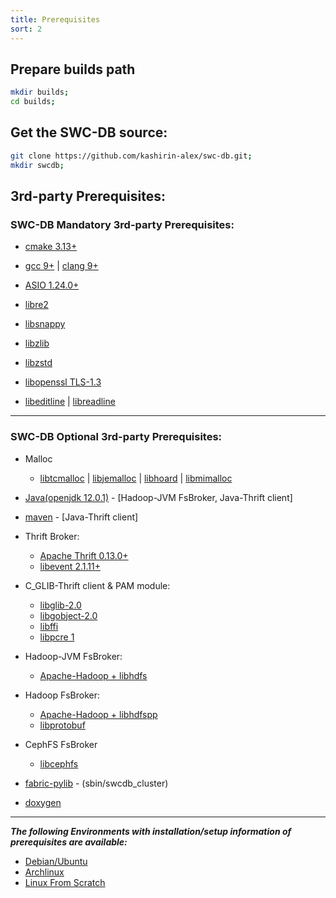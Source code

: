 ```yaml
---
title: Prerequisites
sort: 2
---
```



## Prepare builds path
```bash
mkdir builds; 
cd builds;
```


## Get the SWC-DB source:

```bash
git clone https://github.com/kashirin-alex/swc-db.git;
mkdir swcdb; 
```


## 3rd-party Prerequisites:

### SWC-DB Mandatory 3rd-party Prerequisites: 

  * [cmake 3.13+](https://cmake.org/)

  * [gcc 9+](https://gcc.gnu.org/) 
    | 
    [clang 9+](https://llvm.org/)

  * [ASIO 1.24.0+](https://github.com/chriskohlhoff/asio)

  * [libre2](https://github.com/google/re2)

  * [libsnappy](https://github.com/google/snappy)

  * [libzlib](https://www.zlib.net/)

  * [libzstd](https://github.com/facebook/zstd)

  * [libopenssl TLS-1.3](https://www.openssl.org/)

  * [libeditline](https://github.com/troglobit/editline) 
    | 
    [libreadline](https://tiswww.case.edu/php/chet/readline/rltop.html)




***




### SWC-DB Optional 3rd-party Prerequisites:
  * Malloc 
    * [libtcmalloc](https://github.com/gperftools/gperftools) 
      |
      [libjemalloc](https://github.com/jemalloc/jemalloc)
      |
      [libhoard](https://github.com/emeryberger/Hoard/)
      |
      [libmimalloc](https://github.com/microsoft/mimalloc/)

  * [Java(openjdk 12.0.1)](https://jdk.java.net/java-se-ri/12) - [Hadoop-JVM FsBroker, Java-Thrift client]

  * [maven](https://maven.apache.org/) - [Java-Thrift client]

  * Thrift Broker:
    * [Apache Thrift 0.13.0+](https://github.com/apache/thrift)
    * [libevent 2.1.11+](https://github.com/libevent/libevent)
  
  * C_GLIB-Thrift client & PAM module:
    * [libglib-2.0](https://developer.gnome.org/glib/2.64/)
    * [libgobject-2.0](https://developer.gnome.org/gobject/2.64/)
    * [libffi](https://github.com/libffi/libffi/)
    * [libpcre 1](https://pcre.org/)
  
  * Hadoop-JVM FsBroker:
    * [Apache-Hadoop + libhdfs](https://github.com/apache/hadoop/tree/trunk/hadoop-hdfs-project/hadoop-hdfs-native-client/src/main/native/libhdfs)
  
  * Hadoop FsBroker:
    * [Apache-Hadoop + libhdfspp](https://github.com/apache/hadoop/tree/trunk/hadoop-hdfs-project/hadoop-hdfs-native-client/src/main/native/libhdfspp)
    * [libprotobuf](https://github.com/protocolbuffers/protobuf)
  
  * CephFS FsBroker
    * [libcephfs](https://docs.ceph.com/en/latest/cephfs/)

  * [fabric-pylib](https://github.com/fabric/fabric) - (sbin/swcdb_cluster)
  
  * [doxygen](https://github.com/doxygen/doxygen)
  


***


_**The following Environments with installation/setup information of prerequisites are available:**_

* [Debian/Ubuntu](environment/debian_ubuntu/)
* [Archlinux](environment/archlinux/)
* [Linux From Scratch](environment/linux_from_scratch/)


